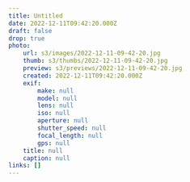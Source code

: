 ```yaml
---
title: Untitled
date: 2022-12-11T09:42:20.000Z
draft: false
drop: true
photo:
    url: s3/images/2022-12-11-09-42-20.jpg
    thumb: s3/thumbs/2022-12-11-09-42-20.jpg
    preview: s3/previews/2022-12-11-09-42-20.jpg
    created: 2022-12-11T09:42:20.000Z
    exif:
        make: null
        model: null
        lens: null
        iso: null
        aperture: null
        shutter_speed: null
        focal_length: null
        gps: null
    title: null
    caption: null
links: []
---
```

